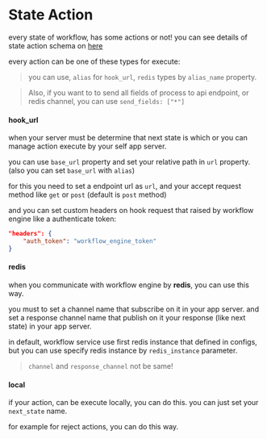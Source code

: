 # State Action

every state of workflow, has some actions or not! you can see details of state action schema on [here](../workflow/schema.md#workflowstateaction-schema)

every action can be one of these types for execute:

> you can use, `alias` for `hook_url`, `redis` types by `alias_name` property.

> Also, if you want to to send all fields of process to api endpoint, or redis channel, you can use `send_fields: ["*"]`

#### hook_url

when your server must be determine that next state is which or you can manage action execute by your self app server.

you can use `base_url` property and set your relative path in `url` property. (also you can set `base_url` with `alias`)

for this you need to set a endpoint url as `url`, and your accept request method like `get` or `post` (default is `post` method)

and you can set custom headers on hook request that raised by workflow engine like a authenticate token:
```json
"headers": {
    "auth_token": "workflow_engine_token"
}
```


#### redis

when you communicate with workflow engine by **redis**, you can use this way.

you must to set a channel name that subscribe on it in your app server.
and set a response channel name that publish on it your response (like next state) in your app server.

in default, workflow service use first redis instance that defined in configs, but you can use specify redis instance by `redis_instance` parameter.

> `channel` and `response_channel` not be same!

#### local

if your action, can be execute locally, you can do this. you can just set your `next_state` name.

for example for reject actions, you can do this way.


